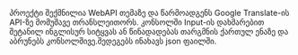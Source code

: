 პროექტი შექმნილია WebAPI თემაზე და წარმოადგენს Google Translate-ის API-ზე მომუშავე თრანსლეითორს. კონსოლში Input-ის დახმარებით შეტანილ ინგლისურ სიტყვას ან წინადადებას თარგმნის ქართულ ენაზე და აბრუნებს კონსოლშივე.შედეგებს ინახავს json ფაილში.
